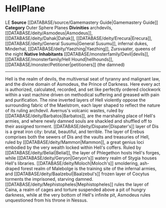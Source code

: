 ﻿---
alignment: LE
element: null
id: '18'
name: Hell
plane_category: Outer Sphere Planes
rarity: Common
rus_type_level: null
source: '[[DATABASE/source/Gamemastery Guide|Gamemastery Guide]]'
trait: null
type: Plane

---
# Hell<span class="item-type">Plane</span>

<span class="trait-alignment item-trait">LE</span>
**Source** [[DATABASE/source/Gamemastery Guide|Gamemastery Guide]]
**Category** Outer Sphere Planes
**Divinities** archdevils, [[DATABASE/deity/Asmodeus|Asmodeus]], [[DATABASE/deity/Dahak|Dahak]], [[DATABASE/deity/Erecura|Erecura]], [[DATABASE/deity/General Susumu|General Susumu]], infernal dukes, Minderhal, [[DATABASE/deity/Yaezhing|Yaezhing]], Zursvaater, queens of the night
**Native Inhabitants** [[DATABASE/monsterfamily/Devil|devils]], [[DATABASE/monsterfamily/Hell Hound|hellhounds]], [[DATABASE/monster/Petitioner|petitioners]] (the damned)

---
Hell is the realm of devils, the multiversal seat of tyranny and malignant law, and the divine domain of Asmodeus, the Prince of Darkness. Here every act is authorized, calculated, recorded, and set like perfectly ordered clockwork within a vast machine driven on methodical suffering and greased with pain and purification. The nine inverted layers of Hell violently oppose the surrounding fabric of the Maelstrom, each layer shaped to reflect the nature of its ruling archdevil. Avernus's volcanic wastes, ruled by [[DATABASE/deity/Barbatos|Barbatos]], are the marshaling place of Hell's armies, and where newly damned souls are shackled and shuffled off to their assigned torment. [[DATABASE/deity/Dispater|Dispater's]] layer of Dis is a great iron city: brutal, beautiful, and terrible. The layer of Erebus comprises both the sewers of Dis and the vaults and treasuries of Hell, ruled by [[DATABASE/deity/Mammon|Mammon]], a great genius loci embodied by the very wealth locked within Hell's coffers. Ruled by [[DATABASE/deity/Belial|Belial]], the layer of Phlegethon hosts Hell's forges, while [[DATABASE/deity/Geryon|Geryon's]] watery realm of Stygia houses Hell's libraries. [[DATABASE/deity/Moloch|Moloch's]] smoldering, ash-draped forest realm of Malebolge is the training site of the infernal armies, and [[DATABASE/deity/Baalzebul|Baalzebul's]] frozen layer of Cocytus torments the imprisoned, starving damned. [[DATABASE/deity/Mephistopheles|Mephistopheles]] rules the layer of Caina, a realm of cages and torture suspended above a pit of hungry darkness, while at the very bottom of Hell's infinite pit, Asmodeus rules unquestioned from his throne in Nessus.